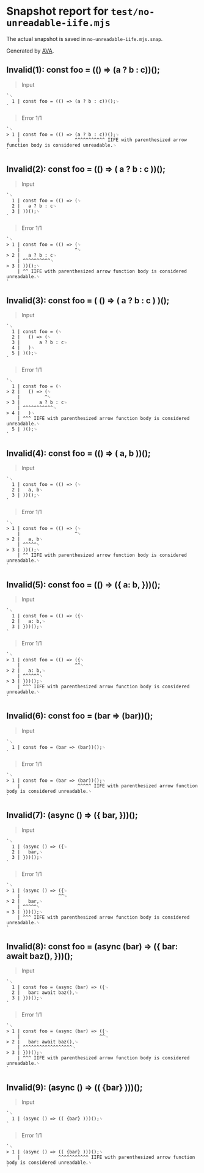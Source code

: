 # Snapshot report for `test/no-unreadable-iife.mjs`

The actual snapshot is saved in `no-unreadable-iife.mjs.snap`.

Generated by [AVA](https://avajs.dev).

## Invalid(1): const foo = (() => (a ? b : c))();

> Input

    `␊
      1 | const foo = (() => (a ? b : c))();␊
    `

> Error 1/1

    `␊
    > 1 | const foo = (() => (a ? b : c))();␊
        |                    ^^^^^^^^^^^ IIFE with parenthesized arrow function body is considered unreadable.␊
    `

## Invalid(2): const foo = (() => ( a ? b : c ))();

> Input

    `␊
      1 | const foo = (() => (␊
      2 | 	a ? b : c␊
      3 | ))();␊
    `

> Error 1/1

    `␊
    > 1 | const foo = (() => (␊
        |                    ^␊
    > 2 | 	a ? b : c␊
        | ^^^^^^^^^^␊
    > 3 | ))();␊
        | ^^ IIFE with parenthesized arrow function body is considered unreadable.␊
    `

## Invalid(3): const foo = ( () => ( a ? b : c ) )();

> Input

    `␊
      1 | const foo = (␊
      2 | 	() => (␊
      3 | 		a ? b : c␊
      4 | 	)␊
      5 | )();␊
    `

> Error 1/1

    `␊
      1 | const foo = (␊
    > 2 | 	() => (␊
        | 	      ^␊
    > 3 | 		a ? b : c␊
        | ^^^^^^^^^^^␊
    > 4 | 	)␊
        | ^^^ IIFE with parenthesized arrow function body is considered unreadable.␊
      5 | )();␊
    `

## Invalid(4): const foo = (() => ( a, b ))();

> Input

    `␊
      1 | const foo = (() => (␊
      2 | 	a, b␊
      3 | ))();␊
    `

> Error 1/1

    `␊
    > 1 | const foo = (() => (␊
        |                    ^␊
    > 2 | 	a, b␊
        | ^^^^^␊
    > 3 | ))();␊
        | ^^ IIFE with parenthesized arrow function body is considered unreadable.␊
    `

## Invalid(5): const foo = (() => ({ a: b, }))();

> Input

    `␊
      1 | const foo = (() => ({␊
      2 | 	a: b,␊
      3 | }))();␊
    `

> Error 1/1

    `␊
    > 1 | const foo = (() => ({␊
        |                    ^^␊
    > 2 | 	a: b,␊
        | ^^^^^^␊
    > 3 | }))();␊
        | ^^^ IIFE with parenthesized arrow function body is considered unreadable.␊
    `

## Invalid(6): const foo = (bar => (bar))();

> Input

    `␊
      1 | const foo = (bar => (bar))();␊
    `

> Error 1/1

    `␊
    > 1 | const foo = (bar => (bar))();␊
        |                     ^^^^^ IIFE with parenthesized arrow function body is considered unreadable.␊
    `

## Invalid(7): (async () => ({ bar, }))();

> Input

    `␊
      1 | (async () => ({␊
      2 | 	bar,␊
      3 | }))();␊
    `

> Error 1/1

    `␊
    > 1 | (async () => ({␊
        |              ^^␊
    > 2 | 	bar,␊
        | ^^^^^␊
    > 3 | }))();␊
        | ^^^ IIFE with parenthesized arrow function body is considered unreadable.␊
    `

## Invalid(8): const foo = (async (bar) => ({ bar: await baz(), }))();

> Input

    `␊
      1 | const foo = (async (bar) => ({␊
      2 | 	bar: await baz(),␊
      3 | }))();␊
    `

> Error 1/1

    `␊
    > 1 | const foo = (async (bar) => ({␊
        |                             ^^␊
    > 2 | 	bar: await baz(),␊
        | ^^^^^^^^^^^^^^^^^^␊
    > 3 | }))();␊
        | ^^^ IIFE with parenthesized arrow function body is considered unreadable.␊
    `

## Invalid(9): (async () => (( {bar} )))();

> Input

    `␊
      1 | (async () => (( {bar} )))();␊
    `

> Error 1/1

    `␊
    > 1 | (async () => (( {bar} )))();␊
        |              ^^^^^^^^^^^ IIFE with parenthesized arrow function body is considered unreadable.␊
    `
